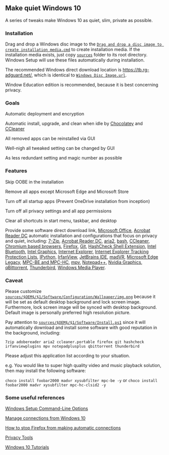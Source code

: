 ## Make quiet Windows 10

A series of tweaks make Windows 10 as quiet, slim, private as possible.

### Installation

Drag and drop a Windows disc image to the
[`Drag and drop a disc image to create installation media.cmd`](https://github.com/msoxzw/quiet-windows-10/blob/master/Drag%20and%20drop%20a%20disc%20image%20to%20create%20installation%20media.cmd)
to create installation media. If the installation media exists, just copy
[`sources`](https://github.com/msoxzw/quiet-windows-10/tree/master/sources)
folder to its root directory. Windows Setup will use these files automatically during installation.

The recommended Windows direct download location is https://tb.rg-adguard.net/, which is identical to
[`Windows Disc Image.url`](https://github.com/msoxzw/quiet-windows-10/blob/master/Windows%20Disc%20Image.url).

Window Education edition is recommended, because it is best concerning privacy.

### Goals

Automatic deployment and encryption

Automatic install, upgrade, and clean when idle by
[Chocolatey](https://chocolatey.org/) and [CCleaner](https://www.ccleaner.com/)

All removed apps can be reinstalled via GUI

Well-nigh all tweaked setting can be changed by GUI

As less redundant setting and magic number as possible

### Features

Skip OOBE in the installation

Remove all apps except Microsoft Edge and Microsoft Store

Turn off all startup apps (Prevent OneDrive installation from inception)

Turn off all privacy settings and all app permissions

Clear all shortcuts in start menu, taskbar, and desktop

Provide some software direct download link, [Microsoft Office](https://github.com/msoxzw/quiet-windows-10/blob/master/sources/%24OEM%24/%241/Software/Microsoft/Office),
[Acrobat Reader DC](https://github.com/msoxzw/quiet-windows-10/blob/master/sources/%24OEM%24/%241/Software/Adobe/Reader)
automatic installation and configurations that focus on privacy and quiet, including:
[7-Zip](https://github.com/msoxzw/quiet-windows-10/blob/master/sources/%24OEM%24/%241/Software/Configuration/Registry/7-Zip.reg),
[Acrobat Reader DC](https://github.com/msoxzw/quiet-windows-10/blob/master/sources/%24OEM%24/%241/Software/Configuration/Registry/Acrobat%20Reader%20DC.reg),
[aria2](https://github.com/msoxzw/quiet-windows-10/blob/master/sources/%24OEM%24/%241/Software/Configuration/Files/USERPROFILE/.aria2),
[bash](https://github.com/msoxzw/quiet-windows-10/blob/master/sources/%24OEM%24/%241/Software/Configuration/Files/USERPROFILE/.bash_profile),
[CCleaner](https://github.com/msoxzw/quiet-windows-10/blob/master/sources/%24OEM%24/%241/Software/Configuration/Registry/CCleaner.reg),
[Chromium based browsers](https://github.com/msoxzw/quiet-windows-10/blob/master/sources/%24OEM%24/%241/Software/Chromium),
[Firefox](https://github.com/msoxzw/quiet-windows-10/blob/master/sources/%24OEM%24/%241/Software/Mozilla),
[Git](https://github.com/msoxzw/quiet-windows-10/blob/master/sources/%24OEM%24/%241/Software/Configuration/Registry/System/Git.reg),
[HashCheck Shell Extension](https://github.com/msoxzw/quiet-windows-10/blob/master/sources/%24OEM%24/%241/Software/Configuration/Registry/HashCheck.reg),
[Intel Bluetooth](https://github.com/msoxzw/quiet-windows-10/blob/master/sources/%24OEM%24/%241/Software/Configuration/Registry/Specific/Intel%20Bluetooth.reg),
[Intel Graphics](https://github.com/msoxzw/quiet-windows-10/blob/master/sources/%24OEM%24/%241/Software/Configuration/Registry/Specific/Intel%20Graphics.reg),
[Internet Explorer](https://github.com/msoxzw/quiet-windows-10/blob/master/sources/%24OEM%24/%241/Software/Configuration/Registry/Internet%20Explorer.reg),
[Internet Explorer Tracking Protection Lists](https://github.com/msoxzw/quiet-windows-10/tree/master/sources/%24OEM%24/%241/Software/Microsoft/Internet%20Explorer),
[IPython](https://github.com/msoxzw/quiet-windows-10/blob/master/sources/%24OEM%24/%241/Software/Configuration/Files/USERPROFILE/.ipython),
[IrfanView](https://github.com/msoxzw/quiet-windows-10/blob/master/sources/%24OEM%24/%241/Software/Configuration/Files/AppData/IrfanView),
[JetBrains IDE](https://github.com/msoxzw/quiet-windows-10/blob/master/sources/%24OEM%24/%241/Software/Configuration/Files/USERPROFILE/.idea),
[madVR](https://github.com/msoxzw/quiet-windows-10/blob/master/sources/%24OEM%24/%241/Software/Configuration/settings.bin),
[Microsoft Edge Legacy](https://github.com/msoxzw/quiet-windows-10/blob/master/sources/%24OEM%24/%241/Software/Configuration/Registry/Microsoft%20Edge.reg),
[MPC-BE and MPC-HC](https://github.com/msoxzw/quiet-windows-10/blob/master/sources/%24OEM%24/%241/Software/Configuration/Media%20Player%20Classic.reg),
[mpv](https://github.com/msoxzw/quiet-windows-10/blob/master/sources/%24OEM%24/%241/Software/Configuration/Files/AppData/mpv),
[Notepad++](https://github.com/msoxzw/quiet-windows-10/blob/master/sources/%24OEM%24/%241/Software/Configuration/Files/AppData/Notepad++),
[Nvidia Graphics](https://github.com/msoxzw/quiet-windows-10/blob/master/sources/%24OEM%24/%241/Software/Configuration/Registry/Specific/Nvidia%20Graphics.reg),
[qBittorrent](https://github.com/msoxzw/quiet-windows-10/blob/master/sources/%24OEM%24/%241/Software/Configuration/Files/AppData/qBittorrent),
[Thunderbird](https://github.com/msoxzw/quiet-windows-10/blob/master/sources/%24OEM%24/%241/Software/Mozilla),
[Windows Media Player](https://github.com/msoxzw/quiet-windows-10/blob/master/sources/%24OEM%24/%241/Software/Configuration/Registry/Windows%20Media%20Player.reg).

### Caveat

Please customize [`sources/$OEM$/$1/Software/Configuration/Wallpaper/img.png`](https://github.com/msoxzw/quiet-windows-10/blob/master/sources/%24OEM%24/%241/Software/Configuration/Wallpaper/img.png)
because it will be set as default desktop background and lock screen image. Furthermore, lock screen image
will be synced with desktop background. Default image is personally preferred high resolution picture.

Pay attention to [`sources/$OEM$/$1/Software/Install.ps1`](https://github.com/msoxzw/quiet-windows-10/blob/master/sources/%24OEM%24/%241/Software/Install.ps1#L3)
since it will automatically download and install some software with good reputation in the background, including:

`7zip adobereader aria2 ccleaner.portable firefox git hashcheck irfanviewplugins mpv notepadplusplus qbittorrent thunderbird`

Please adjust this application list according to your situation.

e.g. You would like to super high quality video and music playback solution, 
then may install the following software:

`choco install foobar2000 madvr xysubfilter mpc-be -y` or `choco install foobar2000 madvr xysubfilter mpc-hc-clsid2 -y`

### Some useful references

[Windows Setup Command-Line Options](https://docs.microsoft.com/windows-hardware/manufacture/desktop/windows-setup-command-line-options#15)

[Manage connections from Windows 10](https://docs.microsoft.com/windows/privacy/manage-connections-from-windows-operating-system-components-to-microsoft-services)

[How to stop Firefox from making automatic connections](https://support.mozilla.org/kb/how-stop-firefox-making-automatic-connections)

[Privacy Tools](https://www.privacytools.io/)

[Windows 10 Tutorials](https://www.tenforums.com/tutorials/)

